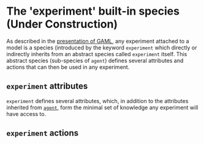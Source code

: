 
# The 'experiment' built-in species (Under Construction)



As described in the [presentation of GAML](https://github.com/gama-platform/gama/wiki/Content\Tutorials\LearnGAMLStepByStep\Introduction\KeyConcepts.md), any experiment attached to a model is a species (introduced by the keyword `experiment` which directly or indirectly inherits from an abstract species called `experiment` itself. This abstract species (sub-species of `agent`) defines several attributes and actions that can then be used in any experiment.






## `experiment` attributes
`experiment` defines several attributes, which, in addition to the attributes inherited from [`agent`](https://github.com/gama-platform/gama/wiki/Content\References\GAMLReferences\BuiltInSpecies\AgentBuiltInSpecies.md), form the minimal set of knowledge any experiment will have access to.
 


## `experiment` actions